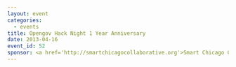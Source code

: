 ```yaml
---
layout: event
categories: 
  - events
title: Opengov Hack Night 1 Year Anniversary
date: 2013-04-16
event_id: 52
sponsor: <a href='http://smartchicagocollaborative.org'>Smart Chicago Collaborative</a>
---
```



